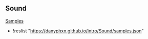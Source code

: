 ## Sound

[Samples](samples.json)

+ !reslist "https://danyphxn.github.io/intro/Sound/samples.json"
